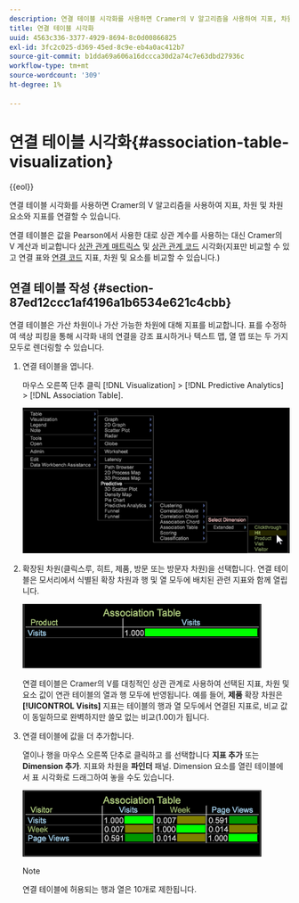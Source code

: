 ```yaml
---
description: 연결 테이블 시각화를 사용하면 Cramer의 V 알고리즘을 사용하여 지표, 차원 및 차원 요소와 지표를 연결할 수 있습니다.
title: 연결 테이블 시각화
uuid: 4563c336-3377-4929-8694-8c0d00866825
exl-id: 3fc2c025-d369-45ed-8c9e-eb4a0ac412b7
source-git-commit: b1dda69a606a16dccca30d2a74c7e63dbd27936c
workflow-type: tm+mt
source-wordcount: '309'
ht-degree: 1%

---
```


# 연결 테이블 시각화{#association-table-visualization}

{{eol}}

연결 테이블 시각화를 사용하면 Cramer의 V 알고리즘을 사용하여 지표, 차원 및 차원 요소와 지표를 연결할 수 있습니다.

연결 테이블은 값을 Pearson에서 사용한 대로 상관 계수를 사용하는 대신 Cramer의 V 계산과 비교합니다 [상관 관계 매트릭스](https://experienceleague.adobe.com/docs/data-workbench/using/client/analysis-visualizations/correlation-analysis/c-correlation-analysis.html) 및 [상관 관계 코드](https://experienceleague.adobe.com/docs/data-workbench/using/client/analysis-visualizations/c-chord-visualization.html) 시각화(지표만 비교할 수 있고 연결 표와 [연결 코드](../../../home/c-get-started/c-analysis-vis/associations-chord.md#concept-51d0bda998474dd5946cc2a9b8393445) 지표, 차원 및 요소를 비교할 수 있습니다.)

## 연결 테이블 작성 {#section-87ed12ccc1af4196a1b6534e621c4cbb}

연결 테이블은 가산 차원이나 가산 가능한 차원에 대해 지표를 비교합니다. 표를 수정하여 색상 피킹을 통해 시각화 내의 연결을 강조 표시하거나 텍스트 맵, 열 맵 또는 두 가지 모두로 렌더링할 수 있습니다.

1. 연결 테이블을 엽니다.

   마우스 오른쪽 단추 클릭 [!DNL Visualization] > [!DNL Predictive Analytics] > [!DNL Association Table].

   ![](assets/association_table.png)

1. 확장된 차원(클릭스루, 히트, 제품, 방문 또는 방문자 차원)을 선택합니다. 연결 테이블은 모서리에서 식별된 확장 차원과 행 및 열 모두에 배치된 관련 지표와 함께 열립니다.

   ![](assets/association_table1.png)

   연결 테이블은 Cramer의 V를 대칭적인 상관 관계로 사용하여 선택된 지표, 차원 및 요소 값이 연관 테이블의 열과 행 모두에 반영됩니다. 예를 들어, **제품** 확장 차원은 **[!UICONTROL Visits]** 지표는 테이블의 행과 열 모두에서 연결된 지표로, 비교 값이 동일하므로 완벽하지만 쓸모 없는 비교(1.00)가 됩니다.

1. 연결 테이블에 값을 더 추가합니다.

   열이나 행을 마우스 오른쪽 단추로 클릭하고 를 선택합니다 **지표 추가** 또는 **Dimension 추가**. 지표와 차원을 **파인더** 패널. Dimension 요소를 열린 테이블에서 표 시각화로 드래그하여 놓을 수도 있습니다.

   ![](assets/association_table2.png)

   >[!NOTE]
   >
   >연결 테이블에 허용되는 행과 열은 10개로 제한됩니다.
